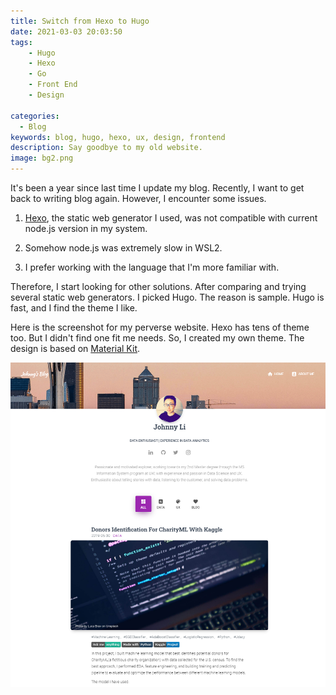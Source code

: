 ```yaml
---
title: Switch from Hexo to Hugo
date: 2021-03-03 20:03:50
tags:
    - Hugo
    - Hexo
    - Go
    - Front End
    - Design

categories:
  - Blog
keywords: blog, hugo, hexo, ux, design, frontend
description: Say goodbye to my old website.
image: bg2.png
---
```


It's been a year since last time I update my blog. Recently, I want to get back to writing blog again. However, I encounter some issues.

1. [Hexo](https://hexo.io/), the static web generator I used, was not compatible with current node.js version in my system.  

1. Somehow node.js was extremely slow in WSL2.  

1. I prefer working with the language that I'm more familiar with.

Therefore, I start looking for other solutions. After comparing and trying several static web generators. I picked Hugo. The reason is sample. Hugo is fast, and I find the theme I like.  


Here is the screenshot for my perverse website. Hexo has tens of theme too. But I didn't find one fit me needs. So, I created my own theme. The design is based on [Material Kit](https://demos.creative-tim.com/material-kit/). 

![](Screenshot.png)

